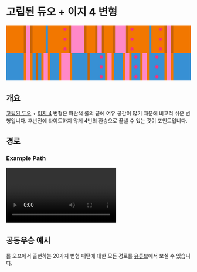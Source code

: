 # 고립된 듀오 + 이지 4 변형

![Isolated Duo + Easy 4](../images/variations/isolated-duo-easy-4.jpg)

## 개요

[고립된 듀오](../rolls/isolated-duo.md#주황색-롤) + [이지 4](../rolls/easy-4.md#파란색-롤) 변형은 파란색 롤의 끝에 여유 공간이 많기 때문에 비교적 쉬운 변형입니다. 후반전에 타이트하지 않게 4번의 환승으로 끝낼 수 있는 것이 포인트입니다.

## 경로

### Example Path

<video controls>
  <source src="../../images/variations/isolated-duo-easy-4-standard-path.mp4" type="video/mp4">
</video>

## 공동우승 예시

롤 오프에서 출현하는 20가지 변형 패턴에 대한 모든 경로를 [유튜브](https://www.youtube.com/playlist?list=PLG_QNSp9ZgJLWYSNl4vY26VJCZeOQHO1F)에서 보실 수 있습니다.

